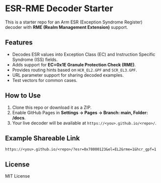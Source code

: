 # ESR-RME Decoder Starter

This is a starter repo for an Arm ESR (Exception Syndrome Register) decoder with **RME (Realm Management Extension)** support.

## Features
- Decodes ESR values into Exception Class (EC) and Instruction Specific Syndrome (ISS) fields.
- Adds support for **EC=0x1E Granule Protection Check (RME)**.
- Provides routing hints based on `HCR_EL2.GPF` and `SCR_EL3.GPF`.
- URL parameter support for sharing decoded examples.
- Test vectors for common cases.

## How to Use
1. Clone this repo or download it as a ZIP.
2. Enable GitHub Pages in **Settings → Pages → Branch: main, Folder: /docs**.
3. Your live decoder will be available at `https://<you>.github.io/<repo>/`.

## Example Shareable Link
```
https://<you>.github.io/<repo>/?esr=0x78000123&el=EL2&rme=1&hcr_gpf=1
```

## License
MIT License
